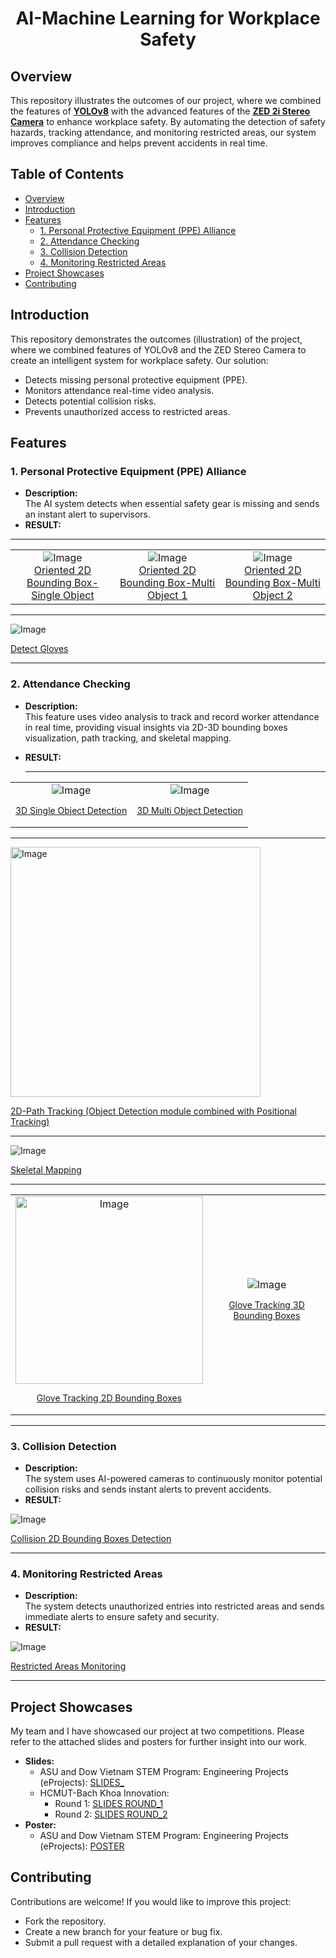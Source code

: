 <div align="center">
  <h1>AI-Machine Learning for Workplace Safety</h1>
</div>

## Overview
This repository illustrates the outcomes of our project, where we combined the features of [**YOLOv8**](https://docs.ultralytics.com/models/yolov8/) with the advanced features of the [**ZED 2i Stereo Camera**](https://www.stereolabs.com/en-vn/store/products/zed-2i) to enhance workplace safety. By automating the detection of safety hazards, tracking attendance, and monitoring restricted areas, our system improves compliance and helps prevent accidents in real time.

## Table of Contents
- [Overview](#overview)
- [Introduction](#introduction)
- [Features](#features)
  - [1. Personal Protective Equipment (PPE) Alliance](#1-personal-protective-equipment-ppe-alliance)
  - [2. Attendance Checking](#2-attendance-checking)
  - [3. Collision Detection](#3-collision-detection)
  - [4. Monitoring Restricted Areas](#4-monitoring-restricted-areas)
- [Project Showcases](#project-showcases)
- [Contributing](#contributing)

## Introduction
This repository demonstrates the outcomes (illustration) of the project, where we combined features of YOLOv8 and the ZED  Stereo Camera to create an intelligent system for workplace safety. Our solution:
- Detects missing personal protective equipment (PPE).
- Monitors attendance real-time video analysis.
- Detects potential collision risks.
- Prevents unauthorized access to restricted areas.

## Features

### 1. Personal Protective Equipment (PPE) Alliance
- **Description:**  
  The AI system detects when essential safety gear is missing and sends an instant alert to supervisors.
- **RESULT:**
-----------------------------------------------------------------------------------------------------------
<table>
  <tr>
    <td align="center">
      <img src="https://github.com/user-attachments/assets/0fc0a5d7-3c85-499f-bff6-6f00e7d2ed09" alt="Image" style="max-width:500px;"><br>
      <a href="https://drive.google.com/file/d/1uZVfHp9Ozv-E5JeqSxvioz4LID68796z/view?usp=sharing">Oriented 2D Bounding Box-Single Object</a>
    </td>
    <td align="center">
      <img src="https://github.com/user-attachments/assets/b145b428-993a-43e4-982c-0ce5d5b66f82" alt="Image" style="max-width:500px;"><br>
      <a href="https://drive.google.com/file/d/19lpnCCVyU8uwEltai_TQamfRccufaTpc/view?usp=sharing">Oriented 2D Bounding Box-Multi Object 1</a>
    </td>
    <td align="center">
      <img src="https://github.com/user-attachments/assets/c15b0713-043c-4aa7-b78e-0a862f78f8b5" alt="Image" style="max-width:500px;"><br>
      <a href="https://drive.google.com/file/d/1kVVWp92PEKI4f0ZZxPNUAjiAo_Yfr6Ti/view?usp=sharing">Oriented 2D Bounding Box-Multi Object 2</a>
    </td>
  </tr>
</table>



  -----------------------------------------------------------------------------------------------------------
  
  ![Image](https://github.com/user-attachments/assets/1a87d790-b2ef-4fd2-960c-612bc90a184d)

<p style="font-size:14px;">
  <a href="https://drive.google.com/file/d/1cfB8La54vsUN23Gm1juyfRsneBOwS861/view?usp=sharing">Detect Gloves</a>
</p>

  -----------------------------------------------------------------------------------------------------------
  
### 2. Attendance Checking
- **Description:**  
  This feature uses video analysis to track and record worker attendance in real time, providing visual insights via 2D-3D bounding boxes visualization, path tracking, and skeletal mapping.
- **RESULT:**

  
  -----------------------------------------------------------------------------------------------------------

  
<table>
  <tr>
    <td align="center">
      <img src="https://github.com/user-attachments/assets/f0b58a09-32d2-446f-a74c-3c17d6f20bf3" alt="Image" style="max-width:500px;"><br>
      <p style="font-size:14px;">
        <a href="https://drive.google.com/file/d/1FOxS07OzbCEtZhL0K0uKo-oL1Jwj5xfJ/view?usp=sharing">3D Single Object Detection</a>
      </p>
    </td>
    <td align="center">
      <img src="https://github.com/user-attachments/assets/a2474dd0-7f34-40c8-86bd-fca357cdaf79" alt="Image" style="max-width:500px;"><br>
      <p style="font-size:14px;">
        <a href="https://drive.google.com/file/d/1mUitkUFkOpuZhfWfF4Pmp74YXTN6fpqE/view?usp=sharing">3D Multi Object Detection</a>
      </p>
    </td>
  </tr>
</table>



-----------------------------------------------------------------------------------------------------------


<p align="left">
  <img src="https://github.com/user-attachments/assets/852547ad-d084-4a65-906b-7d0dea06c2a9" alt="Image" style="width:400px;">
</p>

<p style="font-size:14px;">
  <a href="https://drive.google.com/file/d/10XNzQmqHLbXP0m8IqhA_vULauLyDSXhg/view?usp=sharing">2D-Path Tracking (Object Detection module combined with Positional Tracking)</a>
</p>

-----------------------------------------------------------------------------------------------------------


<p align="left">
  <img src="https://github.com/user-attachments/assets/0305aac2-308f-4b79-8102-38d4a9f039c2" alt="Image" style="max-width:500px;">
</p>

<p style="font-size:14px;">
  <a href="https://drive.google.com/file/d/1Vq03UE4xT31C9A9bUoRnHUZ5scvhwWJ_/view?usp=sharing">Skeletal Mapping</a>
</p>

-----------------------------------------------------------------------------------------------------------

<table>
  <tr>
    <td align="center">
      <img src="https://github.com/user-attachments/assets/7785d6a1-5177-4018-ad1b-314240746e9b" alt="Image" style="width:300px;"><br>
      <p style="font-size:14px;">
        <a href="https://drive.google.com/file/d/1_oGq_Ota1AswhgxY7KoMrF3OaDu4USY-/view?usp=sharing">Glove Tracking 2D Bounding Boxes</a>
      </p>
    </td>
    <td align="center">
      <img src="https://github.com/user-attachments/assets/a0878e4c-84f7-4787-9932-27e633fd257e" alt="Image" style="max-width:500px;"><br>
      <p style="font-size:14px;">
        <a href="https://drive.google.com/file/d/1OOZrPtdO73041hSPGHqUlrspx4ib5MKf/view?usp=sharing">Glove Tracking 3D Bounding Boxes</a>
      </p>
    </td>
  </tr>
</table>



-----------------------------------------------------------------------------------------------------------

### 3. Collision Detection
- **Description:**  
  The system uses AI-powered cameras to continuously monitor potential collision risks and sends instant alerts to prevent accidents. 
- **RESULT:**

<p align="left">
  <img src="https://github.com/user-attachments/assets/47871cd0-0c32-4bd4-b0ad-17fba7604491" alt="Image" style="max-width:500px;">
</p>

<p style="font-size:14px;">
  <a href="https://drive.google.com/file/d/1mmzJ1swOASvycPc1MHiX0xkx3YdBF2yl/view?usp=sharing">Collision 2D Bounding Boxes Detection</a>
</p>

-----------------------------------------------------------------------------------------------------------

### 4. Monitoring Restricted Areas
- **Description:**  
  The system detects unauthorized entries into restricted areas and sends immediate alerts to ensure safety and security.
- **RESULT:**


<p align="left">
  <img src="https://github.com/user-attachments/assets/f9962b3d-2f98-4ff8-b53a-63841e998673" alt="Image" style="max-width:500px;">
</p>

<p style="font-size:14px;">
  <a href="https://drive.google.com/file/d/1KI23bDyp1kJJyESqbUqkN2yBLVCTc7nc/view?usp=sharing">Restricted Areas Monitoring</a>
</p>

-----------------------------------------------------------------------------------------------------------
## Project Showcases
My team and I have showcased our project at two competitions. Please refer to the attached slides and posters for further insight into our work.
- **Slides:**  
  - ASU and Dow Vietnam STEM Program: Engineering Projects (eProjects): [SLIDES_](https://www.canva.com/design/DAGD0D0vCEo/GhAnUO4RIJx7czJX5sYpKA/edit?utm_content=DAGD0D0vCEo&utm_campaign=designshare&utm_medium=link2&utm_source=sharebutton)  
  - HCMUT-Bach Khoa Innovation:  
    - Round 1: [SLIDES ROUND_1](https://www.canva.com/design/DAGNahcuLN8/179mbD2YSGEzi08a4v11iA/edit?utm_content=DAGNahcuLN8&utm_campaign=designshare&utm_medium=link2&utm_source=sharebutton)  
    - Round 2: [SLIDES ROUND_2](https://www.canva.com/design/DAGOAIKt0Rk/sXdGzur-AA2vTTB4JQXBCg/edit?utm_content=DAGOAIKt0Rk&utm_campaign=designshare&utm_medium=link2&utm_source=sharebutton)
- **Poster:**  
  - ASU and Dow Vietnam STEM Program: Engineering Projects (eProjects): [POSTER](https://www.canva.com/design/DAGDn5ZiZlU/-RmX7bFNcwLv10TA8aCVyw/edit?utm_content=DAGDn5ZiZlU&utm_campaign=designshare&utm_medium=link2&utm_source=sharebutton)


## Contributing
Contributions are welcome! If you would like to improve this project:
- Fork the repository.
- Create a new branch for your feature or bug fix.
- Submit a pull request with a detailed explanation of your changes.


